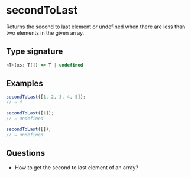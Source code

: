 # secondToLast

Returns the second to last element or undefined when there are less than two elements in the given array.

## Type signature

<!-- prettier-ignore-start -->
```typescript
<T>(xs: T[]) => T | undefined
```
<!-- prettier-ignore-end -->

## Examples

<!-- prettier-ignore-start -->
```javascript
secondToLast([1, 2, 3, 4, 5]);
// ⇒ 4
```

```javascript
secondToLast([1]);
// ⇒ undefined
```

```javascript
secondToLast([]);
// ⇒ undefined
```
<!-- prettier-ignore-end -->

## Questions

- How to get the second to last element of an array?
